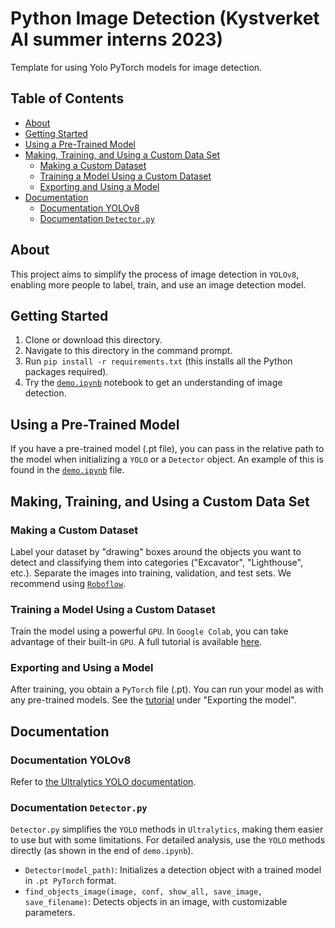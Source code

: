 # Python Image Detection (Kystverket AI summer interns 2023)
Template for using Yolo PyTorch models for image detection.

## Table of Contents
- [About](#about)
- [Getting Started](#getting-started)
- [Using a Pre-Trained Model](#using-a-pre-trained-model)
- [Making, Training, and Using a Custom Data Set](#making-training-and-using-a-custom-data-set)
  - [Making a Custom Dataset](#making-a-custom-dataset)
  - [Training a Model Using a Custom Dataset](#training-a-model-using-a-custom-dataset)
  - [Exporting and Using a Model](#exporting-and-using-a-model)
- [Documentation](#documentation)
  - [Documentation YOLOv8](#documentation-yolov8)
  - [Documentation `Detector.py`](#documentation-detectorpy)

## About
This project aims to simplify the process of image detection in `YOLOv8`, enabling more people to label, train, and use an image detection model.

## Getting Started
1. Clone or download this directory.
2. Navigate to this directory in the command prompt.
3. Run `pip install -r requirements.txt` (this installs all the Python packages required).
4. Try the [`demo.ipynb`](demo.ipynb) notebook to get an understanding of image detection.

## Using a Pre-Trained Model
If you have a pre-trained model (.pt file), you can pass in the relative path to the model when initializing a `YOLO` or a `Detector` object. An example of this is found in the [`demo.ipynb`](demo.ipynb) file.

## Making, Training, and Using a Custom Data Set
### Making a Custom Dataset
Label your dataset by "drawing" boxes around the objects you want to detect and classifying them into categories ("Excavator", "Lighthouse", etc.). Separate the images into training, validation, and test sets. We recommend using [`Roboflow`](https://blog.roboflow.com/getting-started-with-roboflow/).

### Training a Model Using a Custom Dataset
Train the model using a powerful `GPU`. In `Google Colab`, you can take advantage of their built-in `GPU`. A full tutorial is available [here](https://colab.research.google.com/drive/1GLWpHQ8mNH1Mfj1RJzq4046cb_qbuInI?usp=sharing).

### Exporting and Using a Model
After training, you obtain a `PyTorch` file (.pt). You can run your model as with any pre-trained models. See the [tutorial](https://colab.research.google.com/drive/1GLWpHQ8mNH1Mfj1RJzq4046cb_qbuInI?usp=sharing) under "Exporting the model".

## Documentation
### Documentation YOLOv8
Refer to [the Ultralytics YOLO documentation](https://docs.ultralytics.com/).

### Documentation `Detector.py`
`Detector.py` simplifies the `YOLO` methods in `Ultralytics`, making them easier to use but with some limitations. For detailed analysis, use the `YOLO` methods directly (as shown in the end of `demo.ipynb`).
- `Detector(model_path)`: Initializes a detection object with a trained model in `.pt PyTorch` format.
- `find_objects_image(image, conf, show_all, save_image, save_filename)`: Detects objects in an image, with customizable parameters.

      

